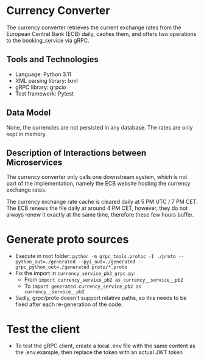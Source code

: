 # Currency Converter
The currency converter retrieves the current exchange rates from the European Central Bank (ECB) daily, caches them, and offers two operations to the booking_service via gRPC.

## Tools and Technologies

* Language: Python 3.11
* XML parsing library: lxml
* gRPC library: grpcio
* Test framework: Pytest

## Data Model

None, the currencies are not persisted in any database. The rates are only kept in memory.

## Description of Interactions between Microservices
The currency converter only calls one downstream system, which is not part of the implementation, namely the ECB website hosting the currency exchange rates.

The currency exchange rate cache is cleared daily at 5 PM UTC / 7 PM CET. The ECB renews the file daily at around 4 PM CET, however, they do not always renew it exactly at the same time, therefore these few hours buffer.


# Generate proto sources

- Execute in root
  folder: `python -m grpc_tools.protoc -I ./proto --python_out=./generated --pyi_out=./generated --grpc_python_out=./generated proto/*.proto`
- Fix the import in `currency_service_pb2_grpc.py`:
    - From `import currency_service_pb2 as currency__service__pb2`
    - To `import generated.currency_service_pb2 as currency__service__pb2`
- Sadly, grpc/proto doesn't support relative paths, so this needs to be fixed after each re-generation of the code.

# Test the client

* To test the gRPC client, create a local .env file with the same content as the .env.example, then replace the token with an
actual JWT token
